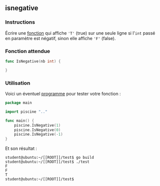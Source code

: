 ## isnegative

### Instructions

Écrire une [fonction](TODO-LINK) qui affiche `'T'` (true) sur une seule ligne si l'`int` passé en paramètre est négatif, sinon elle affiche `'F'` (false).

### Fonction attendue

```go
func IsNegative(nb int) {

}
```

### Utilisation

Voici un éventuel [programme](TODO-LINK) pour tester votre fonction :

```go
package main

import piscine ".."

func main() {
	piscine.IsNegative(1)
	piscine.IsNegative(0)
	piscine.IsNegative(-1)
}
```

Et son résultat :

```console
student@ubuntu:~/[[ROOT]]/test$ go build
student@ubuntu:~/[[ROOT]]/test$ ./test
F
F
T
student@ubuntu:~/[[ROOT]]/test$
```
